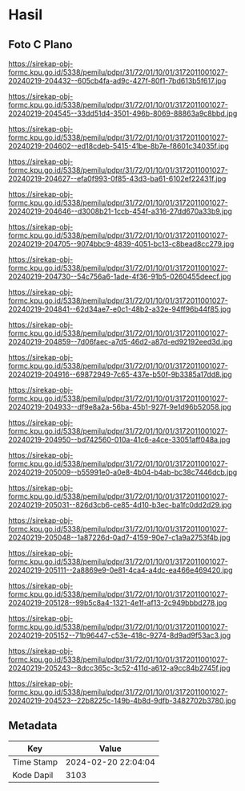 # Hasil

## Foto C Plano

https://sirekap-obj-formc.kpu.go.id/5338/pemilu/pdpr/31/72/01/10/01/3172011001027-20240219-204432--605cb4fa-ad9c-427f-80f1-7bd613b5f617.jpg

https://sirekap-obj-formc.kpu.go.id/5338/pemilu/pdpr/31/72/01/10/01/3172011001027-20240219-204545--33dd51d4-3501-496b-8069-88863a9c8bbd.jpg

https://sirekap-obj-formc.kpu.go.id/5338/pemilu/pdpr/31/72/01/10/01/3172011001027-20240219-204602--ed18cdeb-5415-41be-8b7e-f8601c34035f.jpg

https://sirekap-obj-formc.kpu.go.id/5338/pemilu/pdpr/31/72/01/10/01/3172011001027-20240219-204627--efa0f993-0f85-43d3-ba61-6102ef22431f.jpg

https://sirekap-obj-formc.kpu.go.id/5338/pemilu/pdpr/31/72/01/10/01/3172011001027-20240219-204646--d3008b21-1ccb-454f-a316-27dd670a33b9.jpg

https://sirekap-obj-formc.kpu.go.id/5338/pemilu/pdpr/31/72/01/10/01/3172011001027-20240219-204705--9074bbc9-4839-4051-bc13-c8bead8cc279.jpg

https://sirekap-obj-formc.kpu.go.id/5338/pemilu/pdpr/31/72/01/10/01/3172011001027-20240219-204730--54c756a6-1ade-4f36-91b5-0260455deecf.jpg

https://sirekap-obj-formc.kpu.go.id/5338/pemilu/pdpr/31/72/01/10/01/3172011001027-20240219-204841--62d34ae7-e0c1-48b2-a32e-94ff96b44f85.jpg

https://sirekap-obj-formc.kpu.go.id/5338/pemilu/pdpr/31/72/01/10/01/3172011001027-20240219-204859--7d06faec-a7d5-46d2-a87d-ed92192eed3d.jpg

https://sirekap-obj-formc.kpu.go.id/5338/pemilu/pdpr/31/72/01/10/01/3172011001027-20240219-204916--69872949-7c65-437e-b50f-9b3385a17dd8.jpg

https://sirekap-obj-formc.kpu.go.id/5338/pemilu/pdpr/31/72/01/10/01/3172011001027-20240219-204933--df9e8a2a-56ba-45b1-927f-9e1d96b52058.jpg

https://sirekap-obj-formc.kpu.go.id/5338/pemilu/pdpr/31/72/01/10/01/3172011001027-20240219-204950--bd742560-010a-41c6-a4ce-33051aff048a.jpg

https://sirekap-obj-formc.kpu.go.id/5338/pemilu/pdpr/31/72/01/10/01/3172011001027-20240219-205009--b55991e0-a0e8-4b04-b4ab-bc38c7446dcb.jpg

https://sirekap-obj-formc.kpu.go.id/5338/pemilu/pdpr/31/72/01/10/01/3172011001027-20240219-205031--826d3cb6-ce85-4d10-b3ec-ba1fc0dd2d29.jpg

https://sirekap-obj-formc.kpu.go.id/5338/pemilu/pdpr/31/72/01/10/01/3172011001027-20240219-205048--1a87226d-0ad7-4159-90e7-c1a9a2753f4b.jpg

https://sirekap-obj-formc.kpu.go.id/5338/pemilu/pdpr/31/72/01/10/01/3172011001027-20240219-205111--2a8869e9-0e81-4ca4-a4dc-ea466e469420.jpg

https://sirekap-obj-formc.kpu.go.id/5338/pemilu/pdpr/31/72/01/10/01/3172011001027-20240219-205128--99b5c8a4-1321-4e1f-af13-2c949bbbd278.jpg

https://sirekap-obj-formc.kpu.go.id/5338/pemilu/pdpr/31/72/01/10/01/3172011001027-20240219-205152--71b96447-c53e-418c-9274-8d9ad9f53ac3.jpg

https://sirekap-obj-formc.kpu.go.id/5338/pemilu/pdpr/31/72/01/10/01/3172011001027-20240219-205243--8dcc365c-3c52-411d-a612-a9cc84b2745f.jpg

https://sirekap-obj-formc.kpu.go.id/5338/pemilu/pdpr/31/72/01/10/01/3172011001027-20240219-204523--22b8225c-149b-4b8d-9dfb-3482702b3780.jpg


## Metadata

| Key        | Value               |
| ---------- | ------------------- |
| Time Stamp | 2024-02-20 22:04:04 |
| Kode Dapil | 3103                |



